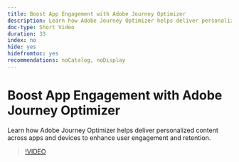 ```yaml
---
title: Boost App Engagement with Adobe Journey Optimizer
description: Learn how Adobe Journey Optimizer helps deliver personalized content across apps and devices to enhance user engagement and retention.
doc-type: Short Video
duration: 33
index: no
hide: yes
hidefromtoc: yes
recommendations: noCatalog, noDisplay
---
```


# Boost App Engagement with Adobe Journey Optimizer

Learn how Adobe Journey Optimizer helps deliver personalized content across apps and devices to enhance user engagement and retention.

<!-- 72_S603_3442534_32_boost-app-engagement-with-adobe-journey-optimizer -->
>[!VIDEO](https://video.tv.adobe.com/v/3458221/?learn=on&enablevpops=true)
